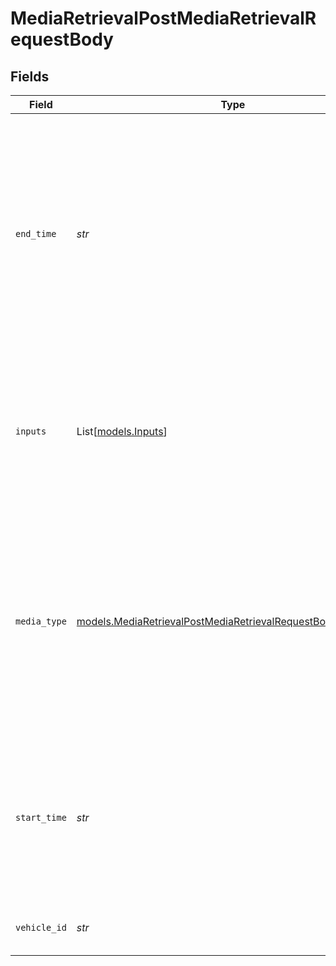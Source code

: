 # MediaRetrievalPostMediaRetrievalRequestBody


## Fields

| Field                                                                                                                                                                                                                                                                                                             | Type                                                                                                                                                                                                                                                                                                              | Required                                                                                                                                                                                                                                                                                                          | Description                                                                                                                                                                                                                                                                                                       | Example                                                                                                                                                                                                                                                                                                           |
| ----------------------------------------------------------------------------------------------------------------------------------------------------------------------------------------------------------------------------------------------------------------------------------------------------------------- | ----------------------------------------------------------------------------------------------------------------------------------------------------------------------------------------------------------------------------------------------------------------------------------------------------------------- | ----------------------------------------------------------------------------------------------------------------------------------------------------------------------------------------------------------------------------------------------------------------------------------------------------------------- | ----------------------------------------------------------------------------------------------------------------------------------------------------------------------------------------------------------------------------------------------------------------------------------------------------------------- | ----------------------------------------------------------------------------------------------------------------------------------------------------------------------------------------------------------------------------------------------------------------------------------------------------------------- |
| `end_time`                                                                                                                                                                                                                                                                                                        | *str*                                                                                                                                                                                                                                                                                                             | :heavy_check_mark:                                                                                                                                                                                                                                                                                                | An end time in RFC 3339 format. If endTime is the same as startTime, an image will be captured at startTime. Must be equal to or after startTime and no more than 60 seconds after startTime (Examples: 2019-06-13T19:08:55Z, 2019-06-13T19:08:55.455Z, OR 2015-09-15T14:00:42-04:00).                            | 2019-06-13T19:08:55Z                                                                                                                                                                                                                                                                                              |
| `inputs`                                                                                                                                                                                                                                                                                                          | List[[models.Inputs](../models/inputs.md)]                                                                                                                                                                                                                                                                        | :heavy_check_mark:                                                                                                                                                                                                                                                                                                | A list of desired camera inputs for which to capture media. Only media with valid inputs (e.g. device has that input stream and device was recording at the time) will be uploaded. An empty list is invalid.                                                                                                     | [<br/>"dashcamRoadFacing",<br/>"dashcamRoadFacing",<br/>"dashcamRoadFacing"<br/>]                                                                                                                                                                                                                                 |
| `media_type`                                                                                                                                                                                                                                                                                                      | [models.MediaRetrievalPostMediaRetrievalRequestBodyMediaType](../models/mediaretrievalpostmediaretrievalrequestbodymediatype.md)                                                                                                                                                                                  | :heavy_check_mark:                                                                                                                                                                                                                                                                                                | The desired media type. If a video is requested, endTime must be after startTime. If an image is requested, endTime must be the same as startTime. Must be one of: IMAGE, VIDEO_HIGH_RES, VIDEO_LOW_RES. Examples: IMAGE, VIDEO_HIGH_RES, VIDEO_LOW_RES  Valid values: `IMAGE`, `VIDEO_HIGH_RES`, `VIDEO_LOW_RES` | VIDEO_HIGH_RES                                                                                                                                                                                                                                                                                                    |
| `start_time`                                                                                                                                                                                                                                                                                                      | *str*                                                                                                                                                                                                                                                                                                             | :heavy_check_mark:                                                                                                                                                                                                                                                                                                | A start time in RFC 3339 format. Millisecond precision and timezones are supported. (Examples: 2019-06-13T19:08:25Z, 2019-06-13T19:08:25.455Z, OR 2015-09-15T14:00:12-04:00).                                                                                                                                     | 2019-06-13T19:08:25Z                                                                                                                                                                                                                                                                                              |
| `vehicle_id`                                                                                                                                                                                                                                                                                                      | *str*                                                                                                                                                                                                                                                                                                             | :heavy_check_mark:                                                                                                                                                                                                                                                                                                | Vehicle ID for which to initiate media capture. Examples: 1234                                                                                                                                                                                                                                                    | 1234                                                                                                                                                                                                                                                                                                              |